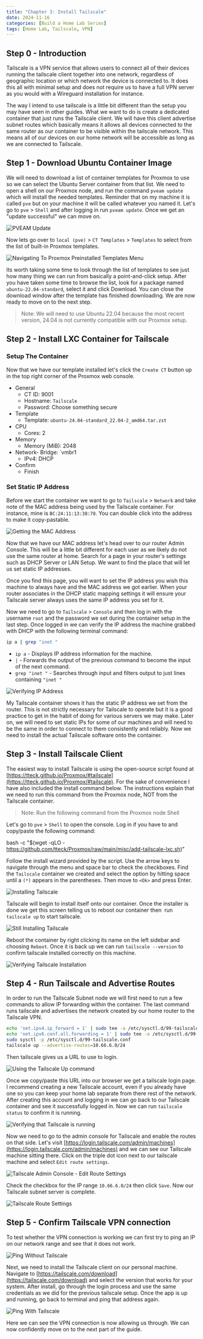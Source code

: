 ```yaml
--- 
title: "Chapter 3: Install Tailscale"
date: 2024-11-16
categories: [Build a Home Lab Series]
tags: [Home Lab, Tailscale, VPN]
---
```


## Step 0 - Introduction

Tailscale is a VPN service that allows users to connect all of their devices running the tailscale client together into one network, regardless of geographic location or which network the device is connected to. It does this all with minimal setup and does not require us to have a full VPN server as you would with a Wireguard installation for instance.

The way I intend to use tailscale is a little bit different than the setup you may have seen in other guides. What we want to do is create a dedicated container that just runs the Tailscale client. We will have this client advertise subnet routes which basically means it allows all devices connected to the same router as our container to be visible within the tailscale network. This means all of our devices on our home network will be accessible as long as we are connected to Tailscale.
## Step 1 - Download Ubuntu Container Image

We will need to download a list of container templates for Proxmox to use so we can select the Ubuntu Server container from that list. We need to open a shell on our Proxmox node, and run the command `pveam update` which will install the needed templates. Reminder that on my machine it is called `pve` but on your machine it will be called whatever you named it. Let's go to `pve` > `Shell` and after logging in run `pveam update`. Once we get an "update successful" we can move on.

![PVEAM Update](/assets/img/posts/2024-11-16-Install-Tailscale/Install%20Tailscale.png)


Now lets go over to `local (pve)` > `CT Templates` > `Templates` to select from the list of built-in Proxmox templates.

![Navigating To Proxmox Preinstalled Templates Menu](/assets/img/posts/2024-11-16-Install-Tailscale/Install%20Tailscale-1.png)

Its worth taking some time to look through the list of templates to see just how many thing we can run from basically a point-and-click setup. After you have taken some time to browse the list, look for a package named `ubuntu-22.04-standard`, select it and click Download. You can close the download window after the template has finished downloading. We are now ready to move on to the next step.

> Note: We will need to use Ubuntu 22.04 because the most recent version, 24.04 is not currently compatible with our Proxmox setup.

## Step 2 - Install LXC Container for Tailscale

### Setup The Container

Now that we have our template installed let's click the `Create CT` button up in the top right corner of the Proxmox web console.

- General
	- CT ID: 9001
	- Hostname: `Tailscale`
	- Password: Choose something secure
- Template
	- Template: `ubuntu-24.04-standard_22.04-2_amd64.tar.zst`
- CPU
	- Cores: 2
- Memory
	- Memory (MiB): 2048
- Network- Bridge: `vmbr1
	- IPv4: DHCP
- Confirm
	- Finish
    
### Set Static IP Address

Before we start the container we want to go to `Tailscale` > `Network` and take note of the MAC address being used by the Tailscale container. For instance, mine is `BC:24:11:13:38:78`. You can double click into the address to make it copy-pastable.

![Getting the MAC Address](/assets/img/posts/2024-11-16-Install-Tailscale/Install%20Tailscale-2.png)

Now that we have our MAC address let's head over to our router Admin Console. This will be a little bit different for each user as we likely do not use the same router at home. Search for a page in your router's settings such as DHCP Server or LAN Setup. We want to find the place that will let us set static IP addresses.

Once you find this page, you will want to set the IP address you wish this machine to always have and the MAC address we got earlier. When your router associates in the DHCP static mapping settings it will ensure your Tailscale server always uses the same IP address you set for it.

Now we need to go to `Tailscale` > `Console` and then log in with the username `root` and the password we set during the container setup in the last step. Once logged in we can verify the IP address the machine grabbed with DHCP with the following terminal command:

```bash
ip a | grep "inet "
```

- `ip a` - Displays IP address information for the machine.
- `|` - Forwards the output of the previous command to become the input of the next command.
- `grep "inet "` - Searches through input and filters output to just lines containing `"inet "`

![Verifying IP Address](/assets/img/posts/2024-11-16-Install-Tailscale/Install%20Tailscale-3.png)

My Tailscale container shows it has the static IP address we set from the router. This is not strictly necessary for Tailscale to operate but it is a good practice to get in the habit of doing for various servers we may make. Later on, we will need to set static IPs for some of our machines and will need to be the same in order to connect to them consistently and reliably. Now we need to install the actual Tailscale software onto the container.

## Step 3 - Install Tailscale Client

The easiest way to install Tailscale is using the open-source script found at [https://tteck.github.io/Proxmox/#tailscale](https://tteck.github.io/Proxmox/#tailscale). For the sake of convenience I have also included the install command below. The instructions explain that we need to run this command from the Proxmox node, NOT from the Tailscale container.

> Note: Run the following command from the Proxmox node Shell

Let's go to `pve` > `Shell` to open the console. Log in if you have to and copy/paste the following command:

bash -c "$(wget -qLO - https://github.com/tteck/Proxmox/raw/main/misc/add-tailscale-lxc.sh)"

Follow the install wizard provided by the script. Use the arrow keys to navigate through the menu and space bar to check the checkboxes. Find the `Tailscale` container we created and select the option by hitting space until a `(*)` appears in the parentheses. Then move to `<Ok>` and press Enter.

![Installing Tailscale](/assets/img/posts/2024-11-16-Install-Tailscale/Install%20Tailscale-4.png)

Tailscale will begin to install itself onto our container. Once the installer is done we get this screen telling us to reboot our container then  run `tailscale up` to start tailscale.

![Still Installing Tailscale](/assets/img/posts/2024-11-16-Install-Tailscale/Install%20Tailscale-5.png)

Reboot the container by right clicking its name on the left sidebar and choosing `Reboot`. Once it is back up we can run `tailscale --version` to confirm tailscale installed correctly on this machine.

![Verifying Tailscale Installation](/assets/img/posts/2024-11-16-Install-Tailscale/Install%20Tailscale-6.png)

## Step 4 - Run Tailscale and Advertise Routes

In order to run the Tailscale Subnet node we will first need to run a few commands to allow IP forwarding within the container. The last command runs tailscale and advertises the network created by our home router to the Tailscale VPN.

```bash
echo 'net.ipv4.ip_forward = 1' | sudo tee -a /etc/sysctl.d/99-tailscale.conf
echo 'net.ipv6.conf.all.forwarding = 1' | sudo tee -a /etc/sysctl.d/99-tailscale.conf
sudo sysctl -p /etc/sysctl.d/99-tailscale.conf
tailscale up --advertise-routes=10.66.6.0/24
```  

Then tailscale gives us a URL to use to login.

![Using the Tailscale Up command](/assets/img/posts/2024-11-16-Install-Tailscale/Install%20Tailscale-7.png)

Once we copy/paste this URL into our browser we get a tailscale login page. I recommend creating a new Tailscale account, even if you already have one so you can keep your home lab separate from there rest of the network. After creating this account and logging in we can go back to our Tailscale container and see it successfully logged in. Now we can run `tailscale status` to confirm it is running.

![Verifying that Tailscale is running](/assets/img/posts/2024-11-16-Install-Tailscale/Install%20Tailscale-8.png)

Now we need to go to the admin console for Tailscale and enable the routes on that side. Let's visit [https://login.tailscale.com/admin/machines](https://login.tailscale.com/admin/machines) and we can see our Tailscale machine sitting there. Click on the triple dot icon next to our tailscale machine and select `Edit route settings`.

![Tailscale Admin Console - Edit Route Settings](/assets/img/posts/2024-11-16-Install-Tailscale/Install%20Tailscale-9.png)

Check the checkbox for the IP range `10.66.6.0/24` then click `Save`. Now our Tailscale subnet server is complete.

![Tailscale Route Settings](/assets/img/posts/2024-11-16-Install-Tailscale/Install%20Tailscale-10.png)

## Step 5 - Confirm Tailscale VPN connection

To test whether the VPN connection is working we can first try to ping an IP on our network range and see that it does not work.

![Ping Without Tailscale](/assets/img/posts/2024-11-16-Install-Tailscale/Install%20Tailscale-11.png)

Next, we need to install the Tailscale client on our personal machine. Navigate to [https://tailscale.com/download](https://tailscale.com/download) and select the version that works for your system. After install, go through the login process and use the same credentials as we did for the previous tailscale setup. Once the app is up and running, go back to terminal and ping that address again.

![Ping With Tailscale](/assets/img/posts/2024-11-16-Install-Tailscale/Install%20Tailscale-12.png)

Here we can see the VPN connection is now allowing us through. We can now confidently move on to the next part of the guide.


